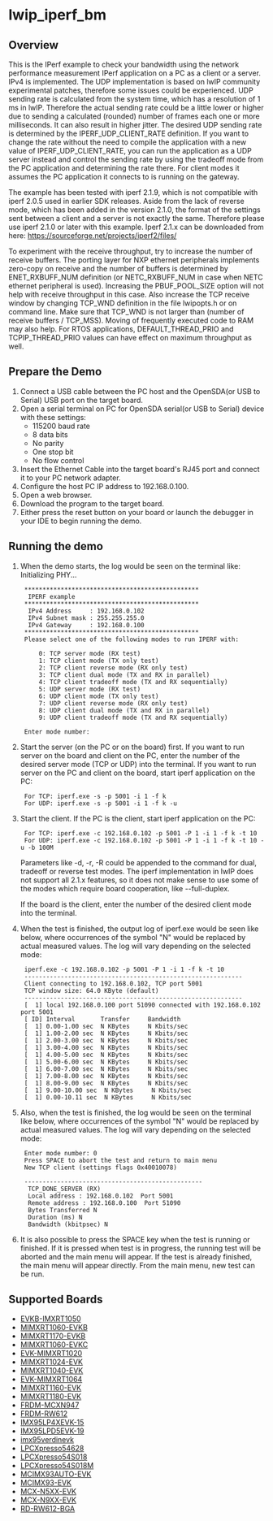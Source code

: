 # lwip_iperf_bm

## Overview

This is the IPerf example to check your bandwidth using the network performance measurement IPerf application on a PC as a client or a server.
IPv4 is implemented. The UDP implementation is based on lwIP community experimental patches, therefore some issues could be experienced.
UDP sending rate is calculated from the system time, which has a resolution of 1 ms in lwIP. Therefore the actual sending rate could be
a little lower or higher due to sending a calculated (rounded) number of frames each one or more milliseconds. It can also result in higher jitter.
The desired UDP sending rate is determined by the IPERF_UDP_CLIENT_RATE definition. If you want to change the rate without the need to compile
the application with a new value of IPERF_UDP_CLIENT_RATE, you can run the application as a UDP server instead and control the sending rate
by using the tradeoff mode from the PC application and determining the rate there.
For client modes it assumes the PC application it connects to is running on the gateway.

The example has been tested with iperf 2.1.9, which is not compatible with iperf 2.0.5 used in earlier SDK releases.
Aside from the lack of reverse mode, which has been added in the version 2.1.0, the format of the settings sent
between a client and a server is not exactly the same. Therefore please use iperf 2.1.0 or later with this example.
Iperf 2.1.x can be downloaded from here: https://sourceforge.net/projects/iperf2/files/

To experiment with the receive throughput, try to increase the number of receive buffers.
The porting layer for NXP ethernet peripherals implements zero-copy on receive and the number of buffers
is determined by ENET_RXBUFF_NUM definition (or NETC_RXBUFF_NUM in case when NETC ethernet peripheral is used).
Increasing the PBUF_POOL_SIZE option will not help with receive throughput in this case.
Also increase the TCP receive window by changing TCP_WND definition in the file lwipopts.h or on command line.
Make sure that TCP_WND is not larger than (number of receive buffers / TCP_MSS).
Moving of frequently executed code to RAM may also help.
For RTOS applications, DEFAULT_THREAD_PRIO and TCPIP_THREAD_PRIO values can have effect on maximum throughput as well.

## Prepare the Demo
1.  Connect a USB cable between the PC host and the OpenSDA(or USB to Serial) USB port on the target board.
2.  Open a serial terminal on PC for OpenSDA serial(or USB to Serial) device with these settings:
    - 115200 baud rate
    - 8 data bits
    - No parity
    - One stop bit
    - No flow control
3.  Insert the Ethernet Cable into the target board's RJ45 port and connect it to your PC network adapter.
4.  Configure the host PC IP address to 192.168.0.100.
5.  Open a web browser.
6.  Download the program to the target board.
7.  Either press the reset button on your board or launch the debugger in your IDE to begin running the demo.

## Running the demo
1. When the demo starts, the log would be seen on the terminal like:
        Initializing PHY...

        ************************************************
         IPERF example
        ************************************************
         IPv4 Address     : 192.168.0.102
         IPv4 Subnet mask : 255.255.255.0
         IPv4 Gateway     : 192.168.0.100
        ************************************************
        Please select one of the following modes to run IPERF with:

            0: TCP server mode (RX test)
            1: TCP client mode (TX only test)
            2: TCP client reverse mode (RX only test)
            3: TCP client dual mode (TX and RX in parallel)
            4: TCP client tradeoff mode (TX and RX sequentially)
            5: UDP server mode (RX test)
            6: UDP client mode (TX only test)
            7: UDP client reverse mode (RX only test)
            8: UDP client dual mode (TX and RX in parallel)
            9: UDP client tradeoff mode (TX and RX sequentially)

        Enter mode number:

2. Start the server (on the PC or on the board) first.
    If you want to run server on the board and client on the PC, enter the number of the desired server mode (TCP or UDP) into the terminal.
    If you want to run server on the PC and client on the board, start iperf application on the PC:    

        For TCP: iperf.exe -s -p 5001 -i 1 -f k
        For UDP: iperf.exe -s -p 5001 -i 1 -f k -u

3. Start the client.
    If the PC is the client, start iperf application on the PC:

        For TCP: iperf.exe -c 192.168.0.102 -p 5001 -P 1 -i 1 -f k -t 10
        For UDP: iperf.exe -c 192.168.0.102 -p 5001 -P 1 -i 1 -f k -t 10 -u -b 100M

    Parameters like -d, -r, -R could be appended to the command for dual, tradeoff or reverse test modes.
    The iperf implementation in lwIP does not support all 2.1.x features, so it does not make
    sense to use some of the modes which require board cooperation, like --full-duplex.

    If the board is the client, enter the number of the desired client mode into the terminal.

4. When the test is finished, the output log of iperf.exe would be seen like below,
    where occurrences of the symbol "N" would be replaced by actual measured values.
    The log will vary depending on the selected mode:

        iperf.exe -c 192.168.0.102 -p 5001 -P 1 -i 1 -f k -t 10
        ------------------------------------------------------------
        Client connecting to 192.168.0.102, TCP port 5001
        TCP window size: 64.0 KByte (default)
        ------------------------------------------------------------
        [  1] local 192.168.0.100 port 51090 connected with 192.168.0.102 port 5001
        [ ID] Interval       Transfer     Bandwidth
        [  1] 0.00-1.00 sec  N KBytes     N Kbits/sec
        [  1] 1.00-2.00 sec  N KBytes     N Kbits/sec
        [  1] 2.00-3.00 sec  N KBytes     N Kbits/sec
        [  1] 3.00-4.00 sec  N KBytes     N Kbits/sec
        [  1] 4.00-5.00 sec  N KBytes     N Kbits/sec
        [  1] 5.00-6.00 sec  N KBytes     N Kbits/sec
        [  1] 6.00-7.00 sec  N KBytes     N Kbits/sec
        [  1] 7.00-8.00 sec  N KBytes     N Kbits/sec
        [  1] 8.00-9.00 sec  N KBytes     N Kbits/sec
        [  1] 9.00-10.00 sec  N KBytes     N Kbits/sec
        [  1] 0.00-10.11 sec  N KBytes     N Kbits/sec

5. Also, when the test is finished, the log would be seen on the terminal like below,
    where occurrences of the symbol "N" would be replaced by actual measured values.
    The log will vary depending on the selected mode:

        Enter mode number: 0
        Press SPACE to abort the test and return to main menu
        New TCP client (settings flags 0x40010078)

        -------------------------------------------------
         TCP_DONE_SERVER (RX)
         Local address : 192.168.0.102  Port 5001
         Remote address : 192.168.0.100  Port 51090
         Bytes Transferred N
         Duration (ms) N
         Bandwidth (kbitpsec) N

6. It is also possible to press the SPACE key when the test is running or finished.
    If it is pressed when test is in progress, the running test will be aborted
    and the main menu will appear. If the test is already finished, the main menu
    will appear directly. From the main menu, new test can be run.

## Supported Boards
- [EVKB-IMXRT1050](../../../_boards/evkbimxrt1050/lwip_examples/lwip_iperf/bm/example_board_readme.md)
- [MIMXRT1060-EVKB](../../../_boards/evkbmimxrt1060/lwip_examples/lwip_iperf/bm/example_board_readme.md)
- [MIMXRT1170-EVKB](../../../_boards/evkbmimxrt1170/lwip_examples/lwip_iperf/bm/example_board_readme.md)
- [MIMXRT1060-EVKC](../../../_boards/evkcmimxrt1060/lwip_examples/lwip_iperf/bm/example_board_readme.md)
- [EVK-MIMXRT1020](../../../_boards/evkmimxrt1020/lwip_examples/lwip_iperf/bm/example_board_readme.md)
- [MIMXRT1024-EVK](../../../_boards/evkmimxrt1024/lwip_examples/lwip_iperf/bm/example_board_readme.md)
- [MIMXRT1040-EVK](../../../_boards/evkmimxrt1040/lwip_examples/lwip_iperf/bm/example_board_readme.md)
- [EVK-MIMXRT1064](../../../_boards/evkmimxrt1064/lwip_examples/lwip_iperf/bm/example_board_readme.md)
- [MIMXRT1160-EVK](../../../_boards/evkmimxrt1160/lwip_examples/lwip_iperf/bm/example_board_readme.md)
- [MIMXRT1180-EVK](../../../_boards/evkmimxrt1180/lwip_examples/lwip_iperf/bm/example_board_readme.md)
- [FRDM-MCXN947](../../../_boards/frdmmcxn947/lwip_examples/lwip_iperf/bm/example_board_readme.md)
- [FRDM-RW612](../../../_boards/frdmrw612/lwip_examples/lwip_iperf/bm/example_board_readme.md)
- [IMX95LP4XEVK-15](../../../_boards/imx95lp4xevk15/lwip_examples/lwip_iperf/bm/example_board_readme.md)
- [IMX95LPD5EVK-19](../../../_boards/imx95lpd5evk19/lwip_examples/lwip_iperf/bm/example_board_readme.md)
- [imx95verdinevk](../../../_boards/imx95verdinevk/lwip_examples/lwip_iperf/bm/example_board_readme.md)
- [LPCXpresso54628](../../../_boards/lpcxpresso54628/lwip_examples/lwip_iperf/bm/example_board_readme.md)
- [LPCXpresso54S018](../../../_boards/lpcxpresso54s018/lwip_examples/lwip_iperf/bm/example_board_readme.md)
- [LPCXpresso54S018M](../../../_boards/lpcxpresso54s018m/lwip_examples/lwip_iperf/bm/example_board_readme.md)
- [MCIMX93AUTO-EVK](../../../_boards/mcimx93autoevk/lwip_examples/lwip_iperf/bm/example_board_readme.md)
- [MCIMX93-EVK](../../../_boards/mcimx93evk/lwip_examples/lwip_iperf/bm/example_board_readme.md)
- [MCX-N5XX-EVK](../../../_boards/mcxn5xxevk/lwip_examples/lwip_iperf/bm/example_board_readme.md)
- [MCX-N9XX-EVK](../../../_boards/mcxn9xxevk/lwip_examples/lwip_iperf/bm/example_board_readme.md)
- [RD-RW612-BGA](../../../_boards/rdrw612bga/lwip_examples/lwip_iperf/bm/example_board_readme.md)
